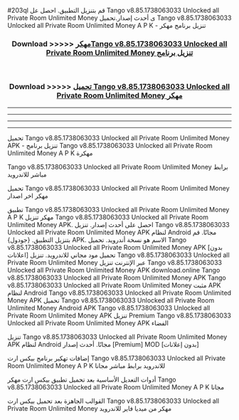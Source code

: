 #203ql قم بتنزيل التطبيق. احصل عل Tango v8.85.1738063033 Unlocked all Private Room Unlimited Money  ى أحدث إصدار.تحميل Tango v8.85.1738063033 Unlocked all Private Room Unlimited Money  A P K - تنزيل برنامج مهكر



<div align="center">
<h3>Download >>>>> <a href="https://ar-sites.web.app/?ar= Tango v8.85.1738063033 Unlocked all Private Room Unlimited Money ">مهكرTango v8.85.1738063033 Unlocked all Private Room Unlimited Money  تنزيل برنامج</a></h3><br>

<h3>Download >>>>> <a href="https://ar-sites.web.app/?ar= Tango v8.85.1738063033 Unlocked all Private Room Unlimited Money ">تحميل Tango v8.85.1738063033 Unlocked all Private Room Unlimited Money  مهكر</a></h3>
</div>


----------------------------------------------------------

----------------------------------------------------------

----------------------------------------------------------

----------------------------------------------------------


تحميل Tango v8.85.1738063033 Unlocked all Private Room Unlimited Money  APK - تنزيل برنامج Tango v8.85.1738063033 Unlocked all Private Room Unlimited Money  A P K مهكرة

Tango v8.85.1738063033 Unlocked all Private Room Unlimited Money  برابط مباشر للاندرويد

تحميل Tango v8.85.1738063033 Unlocked all Private Room Unlimited Money  مهكر اخر اصدار

تطبيق Tango v8.85.1738063033 Unlocked all Private Room Unlimited Money  A P K مهكر
تنزيل Tango v8.85.1738063033 Unlocked all Private Room Unlimited Money  APK. احصل على أحدث إصدار.
تنزيل Tango v8.85.1738063033 Unlocked all Private Room Unlimited Money  APK لنظام Android مجانًا.
قم بتنزيل التطبيق. {جودول} APK. الاسم هو نسخة أندرويد.
تحميل Tango v8.85.1738063033 Unlocked all Private Room Unlimited Money  APK [بدون اعلانات]
تحميل مود مجاني للاندرويد.
تنزيل Tango v8.85.1738063033 Unlocked all Private Room Unlimited Money  عبر الإنترنت
تنزيل Tango v8.85.1738063033 Unlocked all Private Room Unlimited Money  APK
download.online Tango v8.85.1738063033 Unlocked all Private Room Unlimited Money  APK
Tango v8.85.1738063033 Unlocked all Private Room Unlimited Money  مثبت APK لنظام Android
Tango v8.85.1738063033 Unlocked all Private Room Unlimited Money  APK
تحميل Tango v8.85.1738063033 Unlocked all Private Room Unlimited Money  Android APK
Tango v8.85.1738063033 Unlocked all Private Room Unlimited Money  APK تنزيل Premium
Tango v8.85.1738063033 Unlocked all Private Room Unlimited Money  APK الفضاء

تنزيل Tango v8.85.1738063033 Unlocked all Private Room Unlimited Money  APK لنظام Android مجانًا. أحدث إصدار [Premium] MOD [بدون إعلانات]

إضافات تهكير برنامج بيكس ارت Tango v8.85.1738063033 Unlocked all Private Room Unlimited Money  A P K للاندرويد برابط مباشر مجانا

أدوات التعديل الأساسية بعد تحميل تطبيق بيكس ارت مهكر Tango v8.85.1738063033 Unlocked all Private Room Unlimited Money  A P K مجانا

القوالب الجاهزة بعد تحميل بيكس ارت Tango v8.85.1738063033 Unlocked all Private Room Unlimited Money  مهكر من ميديا فاير للاندرويد



